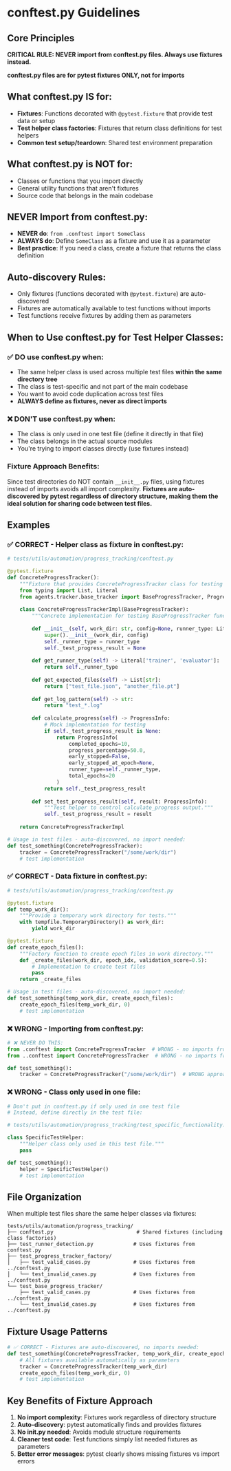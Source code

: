# conftest.py Guidelines

## Core Principles

**CRITICAL RULE: NEVER import from conftest.py files. Always use fixtures instead.**

**conftest.py files are for pytest fixtures ONLY, not for imports**

## What conftest.py IS for:
- **Fixtures**: Functions decorated with `@pytest.fixture` that provide test data or setup
- **Test helper class factories**: Fixtures that return class definitions for test helpers
- **Common test setup/teardown**: Shared test environment preparation

## What conftest.py is NOT for:
- Classes or functions that you import directly
- General utility functions that aren't fixtures
- Source code that belongs in the main codebase

## NEVER Import from conftest.py:
- **NEVER do**: `from .conftest import SomeClass`
- **ALWAYS do**: Define `SomeClass` as a fixture and use it as a parameter
- **Best practice**: If you need a class, create a fixture that returns the class definition

## Auto-discovery Rules:
- Only fixtures (functions decorated with `@pytest.fixture`) are auto-discovered
- Fixtures are automatically available to test functions without imports
- Test functions receive fixtures by adding them as parameters

## When to Use conftest.py for Test Helper Classes:

### ✅ DO use conftest.py when:
- The same helper class is used across multiple test files **within the same directory tree**
- The class is test-specific and not part of the main codebase
- You want to avoid code duplication across test files
- **ALWAYS define as fixtures, never as direct imports**

### ❌ DON'T use conftest.py when:
- The class is only used in one test file (define it directly in that file)
- The class belongs in the actual source modules
- You're trying to import classes directly (use fixtures instead)

### Fixture Approach Benefits:
Since test directories do NOT contain `__init__.py` files, using fixtures instead of imports avoids all import complexity. **Fixtures are auto-discovered by pytest regardless of directory structure, making them the ideal solution for sharing code between test files.**

## Examples

### ✅ CORRECT - Helper class as fixture in conftest.py:
```python
# tests/utils/automation/progress_tracking/conftest.py

@pytest.fixture
def ConcreteProgressTracker():
    """Fixture that provides ConcreteProgressTracker class for testing BaseProgressTracker."""
    from typing import List, Literal
    from agents.tracker.base_tracker import BaseProgressTracker, ProgressInfo
    
    class ConcreteProgressTrackerImpl(BaseProgressTracker):
        """Concrete implementation for testing BaseProgressTracker functionality."""
        
        def __init__(self, work_dir: str, config=None, runner_type: Literal['trainer', 'evaluator'] = 'trainer'):
            super().__init__(work_dir, config)
            self._runner_type = runner_type
            self._test_progress_result = None
        
        def get_runner_type(self) -> Literal['trainer', 'evaluator']:
            return self._runner_type
        
        def get_expected_files(self) -> List[str]:
            return ["test_file.json", "another_file.pt"]
        
        def get_log_pattern(self) -> str:
            return "test_*.log"
        
        def calculate_progress(self) -> ProgressInfo:
            # Mock implementation for testing
            if self._test_progress_result is None:
                return ProgressInfo(
                    completed_epochs=10,
                    progress_percentage=50.0,
                    early_stopped=False,
                    early_stopped_at_epoch=None,
                    runner_type=self._runner_type,
                    total_epochs=20
                )
            return self._test_progress_result
        
        def set_test_progress_result(self, result: ProgressInfo):
            """Test helper to control calculate_progress output."""
            self._test_progress_result = result
    
    return ConcreteProgressTrackerImpl

# Usage in test files - auto-discovered, no import needed:
def test_something(ConcreteProgressTracker):
    tracker = ConcreteProgressTracker("/some/work/dir")
    # test implementation
```

### ✅ CORRECT - Data fixture in conftest.py:
```python
# tests/utils/automation/progress_tracking/conftest.py

@pytest.fixture
def temp_work_dir():
    """Provide a temporary work directory for tests."""
    with tempfile.TemporaryDirectory() as work_dir:
        yield work_dir

@pytest.fixture  
def create_epoch_files():
    """Factory function to create epoch files in work directory."""
    def _create_files(work_dir, epoch_idx, validation_score=0.5):
        # Implementation to create test files
        pass
    return _create_files

# Usage in test files - auto-discovered, no import needed:
def test_something(temp_work_dir, create_epoch_files):
    create_epoch_files(temp_work_dir, 0)
    # test implementation
```

### ❌ WRONG - Importing from conftest.py:
```python
# ❌ NEVER DO THIS:
from .conftest import ConcreteProgressTracker  # WRONG - no imports from conftest!
from ..conftest import ConcreteProgressTracker  # WRONG - no imports from conftest!

def test_something():
    tracker = ConcreteProgressTracker("/some/work/dir")  # WRONG approach
```

### ❌ WRONG - Class only used in one file:
```python
# Don't put in conftest.py if only used in one test file
# Instead, define directly in the test file:

# tests/utils/automation/progress_tracking/test_specific_functionality.py

class SpecificTestHelper:
    """Helper class only used in this test file."""
    pass

def test_something():
    helper = SpecificTestHelper()
    # test implementation
```

## File Organization

When multiple test files share the same helper classes via fixtures:

```
tests/utils/automation/progress_tracking/
├── conftest.py                           # Shared fixtures (including class factories)
├── test_runner_detection.py             # Uses fixtures from conftest.py
├── test_progress_tracker_factory/
│   ├── test_valid_cases.py              # Uses fixtures from ../conftest.py  
│   └── test_invalid_cases.py            # Uses fixtures from ../conftest.py
└── test_base_progress_tracker/
    ├── test_valid_cases.py              # Uses fixtures from ../conftest.py
    └── test_invalid_cases.py            # Uses fixtures from ../conftest.py
```

## Fixture Usage Patterns

```python
# ✅ CORRECT - Fixtures are auto-discovered, no imports needed:
def test_something(ConcreteProgressTracker, temp_work_dir, create_epoch_files):
    # All fixtures available automatically as parameters
    tracker = ConcreteProgressTracker(temp_work_dir)
    create_epoch_files(temp_work_dir, 0)
    # test implementation
```

## Key Benefits of Fixture Approach

1. **No import complexity**: Fixtures work regardless of directory structure
2. **Auto-discovery**: pytest automatically finds and provides fixtures
3. **No __init__.py needed**: Avoids module structure requirements
4. **Cleaner test code**: Test functions simply list needed fixtures as parameters
5. **Better error messages**: pytest clearly shows missing fixtures vs import errors
